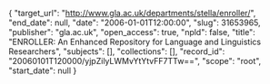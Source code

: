 {
  "target_url": "http://www.gla.ac.uk/departments/stella/enroller/", 
  "end_date": null, 
  "date": "2006-01-01T12:00:00", 
  "slug": 31653965, 
  "publisher": "gla.ac.uk", 
  "open_access": true, 
  "npld": false, 
  "title": "ENROLLER: An Enhanced Repository for Language and Linguistics Researchers", 
  "subjects": [], 
  "collections": [], 
  "record_id": "20060101T120000/yjpZilyLWMvYtYtvFF7TTw==", 
  "scope": "root", 
  "start_date": null
}

